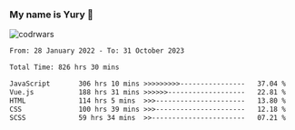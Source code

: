 ### My name is Yury 👋 
![codrwars](https://www.codewars.com/users/litury/badges/micro) 


<!--START_SECTION:waka-->

```txt
From: 28 January 2022 - To: 31 October 2023

Total Time: 826 hrs 30 mins

JavaScript       306 hrs 10 mins >>>>>>>>>----------------   37.04 %
Vue.js           188 hrs 31 mins >>>>>>-------------------   22.81 %
HTML             114 hrs 5 mins  >>>----------------------   13.80 %
CSS              100 hrs 39 mins >>>----------------------   12.18 %
SCSS             59 hrs 34 mins  >>-----------------------   07.21 %
```

<!--END_SECTION:waka-->

